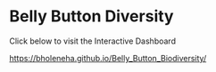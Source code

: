 # Belly Button Diversity

Click below to visit the Interactive Dashboard

https://bholeneha.github.io/Belly_Button_Biodiversity/